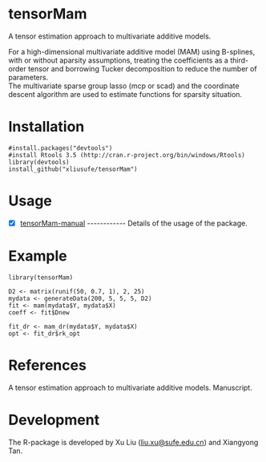 # tensorMam
 A tensor estimation approach to multivariate additive models.
 
  For a high-dimensional multivariate additive model (MAM) using B-splines, with or without aparsity assumptions, 
  treating the coefficients as a third-order tensor and borrowing Tucker decomposition to reduce the number of parameters.  
  The multivariate sparse group lasso (mcp or scad) and the coordinate descent algorithm are used to estimate
  functions for sparsity situation.
# Installation

    #install.packages("devtools")
    #install Rtools 3.5 (http://cran.r-project.org/bin/windows/Rtools)
    library(devtools)
    install_github("xliusufe/tensorMam")

# Usage

   - [x] [tensorMam-manual](https://github.com/xliusufe/tensorMam/blob/master/inst/tensorMam-manual.pdf) ------------ Details of the usage of the package.
# Example

    library(tensorMam)

    D2 <- matrix(runif(50, 0.7, 1), 2, 25)
    mydata <- generateData(200, 5, 5, 5, D2)    
    fit <- mam(mydata$Y, mydata$X)
    coeff <- fit$Dnew
    
    fit_dr <- mam_dr(mydata$Y, mydata$X)
    opt <- fit_dr$rk_opt
 
 # References
A tensor estimation approach to multivariate additive models. Manuscript.

# Development
The R-package is developed by Xu Liu (liu.xu@sufe.edu.cn) and Xiangyong Tan.
